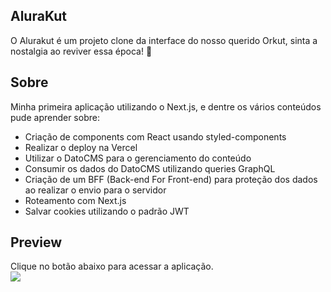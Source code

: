 ## AluraKut
O Alurakut é um projeto clone da interface do nosso querido Orkut, sinta a nostalgia ao reviver essa época! 💜 

## Sobre
Minha primeira aplicação utilizando o Next.js, e dentre os vários conteúdos pude aprender sobre:
- Criação de components com React usando styled-components
- Realizar o deploy na Vercel
- Utilizar o DatoCMS para o gerenciamento do conteúdo
- Consumir os dados do DatoCMS utilizando queries GraphQL
- Criação de um BFF (Back-end For Front-end) para proteção dos dados ao realizar o envio para o servidor
- Roteamento com Next.js
- Salvar cookies utilizando o padrão JWT

## Preview
Clique no botão abaixo para acessar a aplicação.  <br>
<a href= "https://alurakut-ten-kappa.vercel.app/" target="_blank">
   <img src="https://img.shields.io/badge/Vercel-000000?style=for-the-badge&logo=vercel&logoColor=white"/>
</a>
